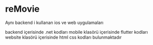 # reMovie
Aynı backend i kullanan ios ve web uygulamaları

backend içerisinde .net kodları
mobile klasörü içerisinde flutter kodları
website klasörü içerisinde html css kodları bulunmaktadır
